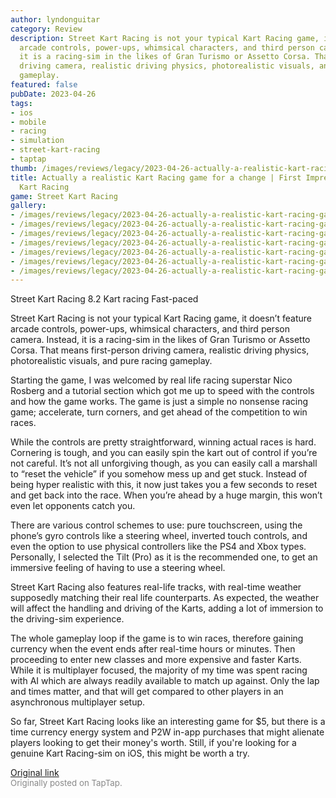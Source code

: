 ```yaml
---
author: lyndonguitar
category: Review
description: Street Kart Racing is not your typical Kart Racing game, it doesn’t feature
  arcade controls, power-ups, whimsical characters, and third person camera. Instead,
  it is a racing-sim in the likes of Gran Turismo or Assetto Corsa. That means first-person
  driving camera, realistic driving physics, photorealistic visuals, and  pure racing
  gameplay.
featured: false
pubDate: 2023-04-26
tags:
- ios
- mobile
- racing
- simulation
- street-kart-racing
- taptap
thumb: /images/reviews/legacy/2023-04-26-actually-a-realistic-kart-racing-game-for-a-change--first-impressions---street-kart-racin-0.avif
title: Actually a realistic Kart Racing game for a change | First Impressions - Street
  Kart Racing
game: Street Kart Racing
gallery:
- /images/reviews/legacy/2023-04-26-actually-a-realistic-kart-racing-game-for-a-change--first-impressions---street-kart-racin-0.avif
- /images/reviews/legacy/2023-04-26-actually-a-realistic-kart-racing-game-for-a-change--first-impressions---street-kart-racin-1.avif
- /images/reviews/legacy/2023-04-26-actually-a-realistic-kart-racing-game-for-a-change--first-impressions---street-kart-racin-2.avif
- /images/reviews/legacy/2023-04-26-actually-a-realistic-kart-racing-game-for-a-change--first-impressions---street-kart-racin-3.avif
- /images/reviews/legacy/2023-04-26-actually-a-realistic-kart-racing-game-for-a-change--first-impressions---street-kart-racin-4.avif
- /images/reviews/legacy/2023-04-26-actually-a-realistic-kart-racing-game-for-a-change--first-impressions---street-kart-racin-5.avif
- /images/reviews/legacy/2023-04-26-actually-a-realistic-kart-racing-game-for-a-change--first-impressions---street-kart-racin-6.avif
---
```

Street Kart Racing
8.2
Kart racing
Fast-paced

Street Kart Racing is not your typical Kart Racing game, it doesn’t feature arcade controls, power-ups, whimsical characters, and third person camera. Instead, it is a racing-sim in the likes of Gran Turismo or Assetto Corsa. That means first-person driving camera, realistic driving physics, photorealistic visuals, and  pure racing gameplay.

Starting the game, I was welcomed by real life racing superstar Nico Rosberg and a tutorial section which got me up to speed with the controls and how the game works. The game is just a simple no nonsense racing game; accelerate, turn corners, and get ahead of the competition to win races.

While the controls are pretty straightforward, winning actual races is hard. Cornering is tough, and you can easily spin the kart out of control if you’re not careful. It’s not all unforgiving though, as you can easily call a marshall to “reset the vehicle” if you somehow mess up and get stuck. Instead of being hyper realistic with this, it now just takes you a few seconds to reset and get back into the race. When you’re ahead by a huge margin, this won’t even let opponents catch you.

There are various control schemes to use: pure touchscreen, using the phone’s gyro controls like a steering wheel, inverted touch controls, and even the option to use physical controllers like the PS4 and Xbox types. Personally, I selected the Tilt (Pro) as it is the recommended one, to get an immersive feeling of having to use a steering wheel.

Street Kart Racing also features real-life tracks, with real-time weather supposedly matching their real life counterparts. As expected, the weather will affect the handling and driving of the Karts, adding a lot of immersion to the driving-sim experience.

The whole gameplay loop if the game is to win races, therefore gaining currency when the event ends after real-time hours or minutes. Then proceeding to enter new classes and more expensive and faster Karts. While it is multiplayer focused, the majority of my time was spent racing with AI which are always readily available to match up against. Only the lap and times matter, and that will get compared to other players in an asynchronous multiplayer setup.

So far, Street Kart Racing looks like an interesting game for $5, but there is a time currency energy system and P2W in-app purchases that might alienate players looking to get their money's worth. Still, if you're looking for a genuine Kart Racing-sim on iOS, this might be worth a try.

[Original link](https://www.taptap.io/post/5245127)<br><span style="font-size: 0.95em; color: #888;">Originally posted on TapTap.</span>